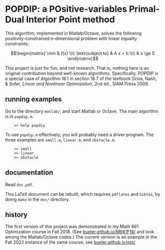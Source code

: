 # POPDIP: a POsitive-variables Primal-Dual Interior Point method

This algorithm, implemented in Matlab/Octave, solves the following
positivity-constrained n-dimensional problem with linear equality constraints:

$$\begin{matrix} \min & f(x) \\\\ \text{subject to} & A x = b  \\\\ & x \ge 0 \end{matrix}$$

This project is just for fun, and not research.  That is, nothing here is an
original contribution beyond well-known algorithms.  Specifically, POPDIP is
a special case of Algorithm 16.1 in section 16.7 of the textbook Griva, Nash,
& Sofer, _Linear and Nonlinear Optimization_, 2nd ed., SIAM Press 2009.

## running examples

Go to the directory `matlab/`, and start Matlab or Octave.  The main algorithm
is in `popdip.m`.

        >> help popdip

To use `popdip.m` effectively, you will probably need a driver program.  The
three examples are `small.m`, `linear.m`, and `obstacle.m`:

        >> small
        >> linear
        >> obstacle

## documentation

Read `doc.pdf`.

This LaTeX document can be rebuilt, which requires `pdflatex` and `bibtex`, by
doing `make` in the `doc/` directory.

## history

The first version of this project was demonstrated in my Math 661 Optimization
course in Fall 2018.  (See [bueler.github.io/M661F18/](https://bueler.github.io/M661F18/index.html)
and look among the Matlab/Octave codes.)  The current version is an example
in the Fall 2022 instance of the same course; see [bueler.github.io/opt/](https://bueler.github.io/opt/).
